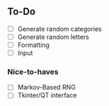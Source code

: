 ## To-Do

* [ ] Generate random categories
* [ ] Generate random letters
* [ ] Formatting
* [ ] Input

### Nice-to-haves

* [ ] Markov-Based RNG
* [ ] Tkinter/QT interface